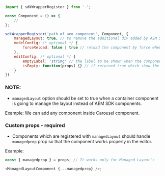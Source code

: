 ```javascript
import { sdkWrapperRegister } from '.';

const Component = () => {
    //
};

sdkWrapperRegister('path of aem component', Component, {
    managedLayout: true, // to remove the additional div added by AEM SDK
    modelConfig: /* optional */ {
        forceReload: false | true // reload the component by force when the model changes
    },
    editConfig: /* optional */ {
        emptyLabel: 'string' // the label to be shown when the component's props are not populated
        isEmpty: function(props) {} // if returned true which show the emptyLabel insted of the component
    }
})
```

### NOTE:

- `managedLayout` option should be set to true when a container component is going to manage the layout instead of AEM SDK components.

Example: We can add any component inside Carousel component.

### Custom props - required

- Components which are registered with `managedLayout` should handle `managedprop` prop so that the component works properly in the editor.

Example:

```javascript
const { managedprop } = props; // It works only for Managed Layout's

<ManagedLayoutComponent {...managedprop} />;
```
